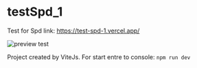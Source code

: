 # testSpd_1
Test for Spd
link: https://test-spd-1.vercel.app/

![preview test](https://user-images.githubusercontent.com/47025875/228585883-00d57ea0-77a2-48e9-9b55-ff7f34874fb4.png)


Project created by ViteJs.
For start entre to console:
`npm run dev`
